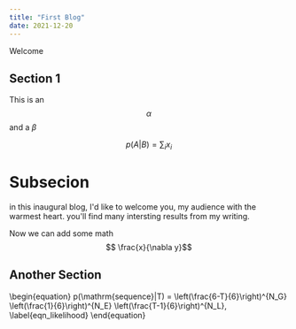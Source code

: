 ```yaml
---
title: "First Blog"
date: 2021-12-20
---
```


Welcome

## Section 1

This is an $$\alpha$$ and a $\beta$

$$p(A|B) = \sum_i x_i$$

# Subsecion 
in this inaugural blog, I'd like to welcome you, my audience with the warmest heart. you'll find many intersting results from my writing.

Now we can add some math
$$ \frac{x}{\nabla y}$$

## Another Section
\begin{equation}
p(\mathrm{sequence}|T) = \left(\frac{6-T}{6}\right)^{N_G} \left(\frac{1}{6}\right)^{N_E} \left(\frac{T-1}{6}\right)^{N_L},
\label{eqn_likelihood}
\end{equation}
